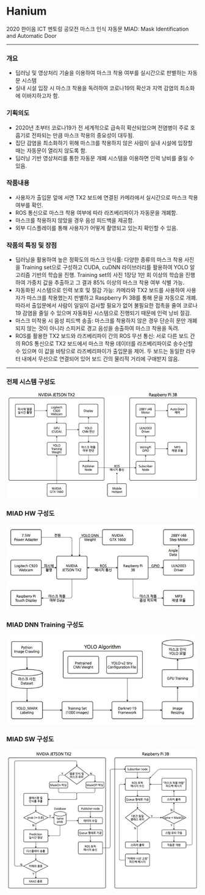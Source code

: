 # Hanium
2020 한이음 ICT 멘토링 공모전
마스크 인식 자동문 MIAD: Mask Identification and Automatic Door


---
### 개요
* 딥러닝 및 영상처리 기술을 이용하여 마스크 착용 여부를 실시간으로 판별하는 자동문 시스템
* 실내 시설 입장 시 마스크 착용을 독려하여 코로나19의 확산과 지역 감염의 최소화에 이바지하고자 함.

### 기획의도
* 2020년 초부터 코로나19가 전 세계적으로 급속히 확산되었으며 전염병이 주로 호흡기로 전파되는 만큼 마스크 착용의 중요성이 대두됨.
* 집단 감염을 최소화하기 위해 마스크를 착용하지 않은 사람이 실내 시설에 입장할 때는 자동문이 열리지 않도록 함.
* 딥러닝 기반 영상처리를 통한 자동문 개폐 시스템을 이용하면 인력 낭비를 줄일 수 있음.

### 작품내용
* 사용자가 출입문 앞에 서면 TX2 보드에 연결된 카메라에서 실시간으로 마스크 착용 여부를 확인.
* ROS 통신으로 마스크 착용 여부에 따라 라즈베리파이가 자동문을 개폐함.
* 마스크를 착용하지 않았을 경우 음성 피드백을 제공함.
* 외부 디스플레이를 통해 사용자가 어떻게 촬영되고 있는지 확인할 수 있음.

### 작품의 특징 및 장점
* 딥러닝을 활용하여 높은 정확도의 마스크 인식률: 다양한 종류의 마스크 착용 사진을 Training set으로 구성하고 CUDA, cuDNN 라이브러리를 활용하여 YOLO 알고리즘 기반의 학습을 진행. Training set의 사진 1장당 1만 회 이상의 학습을 진행하여 가중치 값을 추출하고 그 결과 85% 이상의 마스크 착용 여부 식별 가능.
* 자동화된 시스템으로 인력 보호 및 절감 가능: 카메라와 TX2 보드를 사용하여 사용자가 마스크를 착용했는지 판별하고 Raspberry Pi 3B를 통해 문을 자동으로 개폐. 따라서 출입문에서 사람이 일일이 검사할 필요가 없어 불필요한 접촉을 줄여 코로나19 감염을 줄일 수 있으며 자동화된 시스템으로 진행되기 때문에 인력 낭비 절감.
* 마스크 미착용 시 음성 피드백 송출: 마스크를 착용하지 않은 경우 단순히 문만 개폐되지 않는 것이 아니라 스피커로 경고 음성을 송출하여 마스크 착용을 독려.
* ROS를 활용한 TX2 보드와 라즈베리파이 간의 ROS 무선 통신: 서로 다른 보드 간의 ROS 통신으로 TX2 보드에서 마스크 착용 데이터를 라즈베리파이로 송수신할 수 있으며 이 값을 바탕으로 라즈베리파이가 출입문을 제어. 두 보드는 동일한 라우터 내에서 무선으로 연결되어 있어 보드 간의 물리적 거리에 구애받지 않음.


---
### 전체 시스템 구성도
![](https://github.com/zbumjin97/Hanium/blob/main/MIAD_system.jpg)
### MIAD HW 구성도
![](https://github.com/zbumjin97/Hanium/blob/main/MIAD_hw.jpg)
### MIAD DNN Training 구성도
![](https://github.com/zbumjin97/Hanium/blob/main/MIAD_dnn_training.jpg)
### MIAD SW 구성도
![](https://github.com/zbumjin97/Hanium/blob/main/MIAD_sw.jpg)
